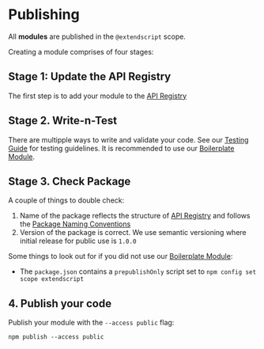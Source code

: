 # Publishing

All **modules** are published in the `@extendscript` scope.

Creating a module comprises of four stages:

## Stage 1: Update the API Registry

The first step is to add your module to the [API Registry](./API-Registry.md)

## Stage 2. Write-n-Test

There are multipple ways to write and validate your code. See our [Testing Guide](./Testing.md) for testing guidelines. It is recommended to use our [Boilerplate Module](../boilerplate).

## Stage 3. Check Package

A couple of things to double check:

  1. Name of the package reflects the structure of [API Registry](./API-Registry.md) and follows the [Package Naming Conventions](./Package-Naming-Conventions.md)
  2. Version of the package is correct. We use semantic versioning where initial release for public use is `1.0.0` 

Some things to look out for if you did not use our [Boilerplate Module](../boilerplate):

  * The `package.json` contains a `prepublishOnly` script set to `npm config set scope extendscript`

## 4. Publish your code

Publish your module with the `--access public` flag:

    npm publish --access public
